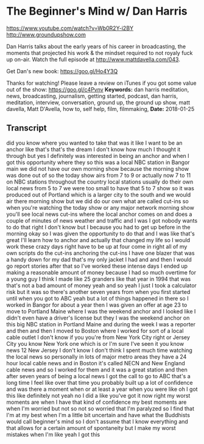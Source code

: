 # The Beginner's Mind w/ Dan Harris
https://www.youtube.com/watch?v=Wb0R2Y-i2BY
http://www.groundupshow.com

Dan Harris talks about the early years of his career in broadcasting, the moments that projected his work & the mindset required to not royaly fuck up on-air. Watch the full episode at http://www.mattdavella.com/043.

Get Dan's new book: https://goo.gl/Ho4Y3Q

Thanks for watching! Please leave a review on iTunes if you got some value out of the show: https://goo.gl/c4Pvnv
**Keywords:** dan harris meditation, news, broadcasting, journalism, getting started, podcast, dan harris, meditation, interview, conversation, ground up, the ground up show, matt davella, Matt D'Avella, how to, self help, film, filmmaking, 
**Date:** 2018-01-25

## Transcript
 did you know where you wanted to take that was it like I want to be an anchor like that's that's the dream I don't know how much I thought it through but yes I definitely was interested in being an anchor and when I got this opportunity where they so this was a local NBC station in Bangor main we did not have our own morning show because the morning show was done out of so the today show airs from 7 to 9 or actually now 7 to 11 on NBC stations throughout the country local stations usually do their own local news from 5 to 7 we were too small to have that 5 to 7 show so it was produced out of Portland which is a larger city to the south and we would air there morning show but we did do our own what are called cut-ins so when you're watching the today show or any major network morning show you'll see local news cut-ins where the local anchor comes on and does a couple of minutes of news weather and traffic and I was I got nobody wants to do that right I don't know but I because you had to get up before in the morning okay so I was given the opportunity to do that and I was like that's great I'll learn how to anchor and actually that changed my life so I would work these crazy days right have to be up at four come in right all of my own scripts do the cut-ins anchoring the cut-ins I have one blazer that was a handy down for my dad that's my only jacket I had and and then I would go report stories after that so I've worked these intense days I ended up making a reasonable amount of money because I had so much overtime for a young guy I think I made like 25 granders like that year in 1994 that was that's not a bad amount of money yeah and so yeah I just I took a calculator risk but it was so there's another seven years from when you first started until when you got to ABC yeah but a lot of things happened in there so I worked in Bangor for about a year then I was given an offer at age 23 to move to Portland Maine where I was the weekend anchor and I looked like I didn't even have a driver's license but they I was the weekend anchor on this big NBC station in Portland Maine and during the week I was a reporter and then and then I moved to Boston where I worked for sort of a local cable outlet I don't know if you you're from New York City right or Jersey City you know New York one which is or I'm sure I've seen it you know news 12 New Jersey I don't know I don't think I spent much time watching the local news so personally in lots of major metro areas they have a 24 hour local cable news and in Boston it's called NECN and New England cable news and so I worked for them and it was a great station and then after seven years of being a local news I got the call to go to ABC that's a long time I feel like over that time you probably built up a lot of confidence and was there a moment when or at least a year when you were like oh I got this like definitely not yeah no I did a like you've got it now right my worst moments are when I have that kind of confidence my best moments are when I'm worried but not so not so worried that I'm paralyzed so I find that I'm at my best when I'm a little bit uncertain and have what the Buddhists would call beginner's mind so I don't assume that I know everything and that allows for a certain amount of spontaneity but I make my worst mistakes when I'm like yeah I got this
